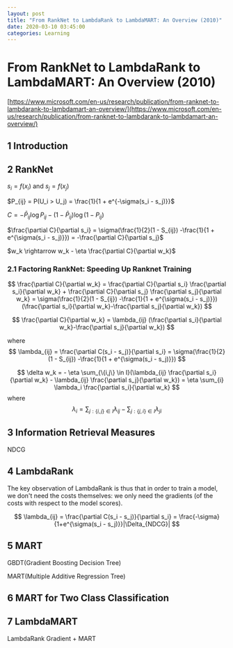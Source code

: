 ```yaml
---
layout: post
title: "From RankNet to LambdaRank to LambdaMART: An Overview (2010)"
date: 2020-03-10 03:45:00
categories: Learning
---
```


# From RankNet to LambdaRank to LambdaMART: An Overview (2010)

[https://www.microsoft.com/en-us/research/publication/from-ranknet-to-lambdarank-to-lambdamart-an-overview/](https://www.microsoft.com/en-us/research/publication/from-ranknet-to-lambdarank-to-lambdamart-an-overview/)

## 1 Introduction

## 2 RankNet

$s_i = f(x_i)$ and $s_j = f(x_j)$

$P_{ij} = P(U_i > U_j) = \frac{1}{1 + e^{-\sigma(s_i - s_j)}}$

$C = - \bar{P}_{ij} \log{P_{ij}} - (1 - \bar{P}_{ij})\log(1 - P_{ij})$

$\frac{\partial C}{\partial s_i} = \sigma(\frac{1}{2}(1 - S_{ij}) -\frac{1}{1 + e^{\sigma(s_i - s_j)}}) = -\frac{\partial C}{\partial s_j}$

$w_k \rightarrow w_k - \eta \frac{\partial C}{\partial w_k}$

### 2.1 Factoring RankNet: Speeding Up Ranknet Training

$$
\frac{\partial C}{\partial w_k} = \frac{\partial C}{\partial s_i} \frac{\partial s_i}{\partial w_k} + \frac{\partial C}{\partial s_j} \frac{\partial s_j}{\partial w_k} = \sigma(\frac{1}{2}(1 - S_{ij}) -\frac{1}{1 + e^{\sigma(s_i - s_j)}})(\frac{\partial  s_i}{\partial w_k}-\frac{\partial s_j}{\partial w_k})
$$ 

$$
\frac{\partial C}{\partial w_k} = \lambda_{ij} (\frac{\partial  s_i}{\partial w_k}-\frac{\partial s_j}{\partial w_k})
$$

where 
$$
\lambda_{ij} = \frac{\partial C(s_i - s_j)}{\partial s_i} = \sigma(\frac{1}{2}(1 - S_{ij}) -\frac{1}{1 + e^{\sigma(s_i - s_j)}})
$$

$$
\delta w_k = - \eta \sum_{\{i,j\} \in I}(\lambda_{ij} \frac{\partial s_i}{\partial w_k} - \lambda_{ij} \frac{\partial s_j}{\partial w_k}) = \eta \sum_{i} \lambda_i \frac{\partial s_i}{\partial w_k}
$$
where
$$
\lambda_i = \sum_{j:\{i,j\} \in I} \lambda_{ij} - \sum_{j:\{j,i\} \in I} \lambda_{ji}
$$


## 3 Information Retrieval Measures

NDCG

## 4 LambdaRank

The key observation of LambdaRank is thus that in order to train a model, we don't need the costs themselves: we only need the gradients (of the costs with respect to the model scores).

$$
\lambda_{ij} = \frac{\partial C(s_i - s_j)}{\partial s_i} = \frac{-\sigma}{1+e^{\sigma(s_i - s_j)}}|\Delta_{NDCG}|
$$

## 5 MART

GBDT(Gradient Boosting Decision Tree)

MART(Multiple Additive Regression Tree)

## 6 MART for Two Class Classification

## 7 LambdaMART

LambdaRank Gradient + MART

